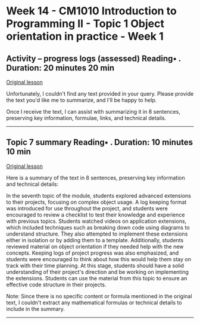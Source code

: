 # Week 14 - CM1010 Introduction to Programming II - Topic 1 Object orientation in practice - Week 1

## Activity – progress logs (assessed) Reading• . Duration: 20 minutes 20 min

[Original lesson](https://www.coursera.org/learn/uol-introduction-to-programming-2/supplement/DpAFK/activity-progress-logs-assessed)

Unfortunately, I couldn't find any text provided in your query. Please provide the text you'd like me to summarize, and I'll be happy to help.

Once I receive the text, I can assist with summarizing it in 8 sentences, preserving key information, formulae, links, and technical details.

---

## Topic 7 summary Reading• . Duration: 10 minutes 10 min

[Original lesson](https://www.coursera.org/learn/uol-introduction-to-programming-2/supplement/7j8mn/topic-7-summary)

Here is a summary of the text in 8 sentences, preserving key information and technical details:

In the seventh topic of the module, students explored advanced extensions to their projects, focusing on complex object usage. A log keeping format was introduced for use throughout the project, and students were encouraged to review a checklist to test their knowledge and experience with previous topics. Students watched videos on application extensions, which included techniques such as breaking down code using diagrams to understand structure. They also attempted to implement these extensions either in isolation or by adding them to a template. Additionally, students reviewed material on object orientation if they needed help with the new concepts. Keeping logs of project progress was also emphasized, and students were encouraged to think about how this would help them stay on track with their time planning. At this stage, students should have a solid understanding of their project's direction and be working on implementing the extensions. Students can use the material from this topic to ensure an effective code structure in their projects.

Note: Since there is no specific content or formula mentioned in the original text, I couldn't extract any mathematical formulas or technical details to include in the summary.

---

